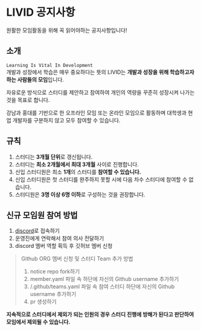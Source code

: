 # LIVID 공지사항
원활한 모임활동을 위해 꼭 읽어야하는 공지사항입니다!

## 소개
`Learning Is Vital In Development`  
개발과 성장에서 학습은 매우 중요하다는 뜻의 LIVID는 **개발과 성장을 위해 학습하고자 하는 사람들의 모임**입니다.  

자유로운 방식으로 스터디를 제안하고 참여하여 개인의 역량을 꾸준히 성장시켜 나가는 것을 목표로 합니다.

강남과 홍대를 기반으로 한 오프라인 모임 또는 온라인 모임으로 활동하며 대학생과 현업 개발자를 구분하지 않고 모두 참여할 수 있습니다.

## 규칙
1. 스터디는 **3개월 단위**로 갱신됩니다.
2. 스터디는 **최소 2개월에서 최대 3개월** 사이로 진행합니다.
3. 신입 스터디원은 최소 **1개**의 스터디를 **참여할 수 있습니다.**
4. 신입 스터디원은 첫 스터디를 완주하지 못할 시에 다음 차수 스터디에 참여할 수 없습니다.
5. 스터디원은 **3명 이상 6명 이하**로 구성하는 것을 권장합니다.

## 신규 모임원 참여 방법
1. [discord](https://discord.gg/bnfS2s8vkV)로 접속하기
2. 운영진에게 연락해서 참여 의사 전달하기
3. discord 멤버 역할 획득 후 깃허브 멤버 신청
  > Github ORG 멤버 신청 및 스터디 Team 추가 방법
  > 1. notice repo fork하기
  > 2. member.yaml 파일 속 하단에 자신의 Github username 추가하기
  > 3. /.github/teams.yaml 파일 속 참여 스터디 하단에 자신의 Github username 추가하기
  > 4. pr 생성하기

**지속적으로 스터디에서 제외가 되는 인원의 경우 스터디 진행에 방해가 된다고 판단하여 모임에서 제외될 수 있습니다.**
